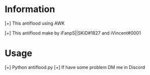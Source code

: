 # Information
[+] This antiflood using AWK

[+] This antiflood make by iFanpS||SKiD#1827 and iVincent#0001

# Usage
[+] Python antiflood.py
[+] If have some problem DM me in Discord
